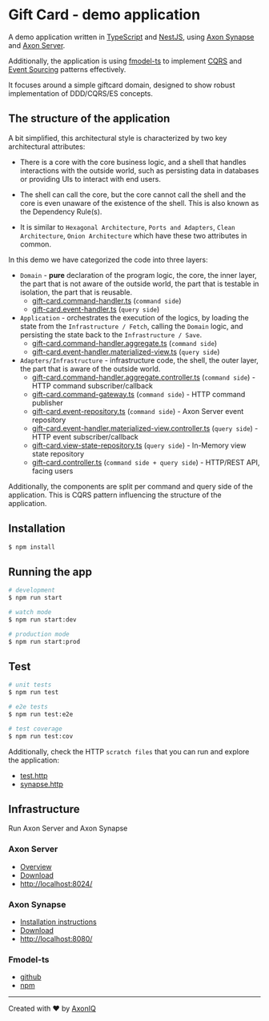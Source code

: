 # Gift Card - demo application 

A demo application written in [TypeScript](https://www.typescriptlang.org/) and [NestJS](https://nestjs.com/), using [Axon Synapse](https://library.axoniq.io/synapse-quick-start/development/index.html) and [Axon Server](https://developer.axoniq.io/axon-server-enterprise/overview).

Additionally, the application is using [fmodel-ts](https://github.com/fraktalio/fmodel-ts) to implement [CQRS](https://martinfowler.com/bliki/CQRS.html) and [Event Sourcing](https://martinfowler.com/eaaDev/EventSourcing.html) patterns effectively.

It focuses around a simple giftcard domain, designed to show robust implementation of DDD/CQRS/ES concepts.

## The structure of the application
A bit simplified, this architectural style is characterized by two key architectural attributes:

 - There is a core with the core business logic, and a shell that handles interactions with the outside world, such as persisting data in databases or providing UIs to interact with end users.
 - The shell can call the core, but the core cannot call the shell and the core is even unaware of the existence of the shell. This is also known as the Dependency Rule(s).

 - It is similar to `Hexagonal Architecture`, `Ports and Adapters`, `Clean Architecture`, `Onion Architecture` which have these two attributes in common.

In this demo we have categorized the code into three layers:

 - `Domain` - **pure** declaration of the program logic, the core, the inner layer, the part that is not aware of the outside world, the part that is testable in isolation, the part that is reusable.
   - [gift-card.command-handler.ts](src/gift-card/command/gift-card.command-handler.ts) (`command side`)
   - [gift-card.event-handler.ts](src/gift-card/query/gift-card.event-handler.ts) (`query side`)
 - `Application` - orchestrates the execution of the logics, by loading the state from the `Infrastructure / Fetch`, calling the `Domain` logic, and persisting the state back to the `Infrastructure / Save`.
   - [gift-card.command-handler.aggregate.ts](src/gift-card/command/gift-card.command-handler.aggregate.ts) (`command side`)
   - [gift-card.event-handler.materialized-view.ts](src/gift-card/query/gift-card.event-handler.materialized-view.ts) (`query side`)
 - `Adapters/Infrastructure` - infrastructure code, the shell, the outer layer, the part that is aware of the outside world.
   - [gift-card.command-handler.aggregate.controller.ts](src/gift-card/command/gift-card.command-handler.aggregate.controller.ts) (`command side`) - HTTP command subscriber/callback
   - [gift-card.command-gateway.ts](src/gift-card/command/gift-card.command-gateway.ts) (`command side`) - HTTP command publisher
   - [gift-card.event-repository.ts](src/gift-card/command/gift-card.event-repository.ts) (`command side`) - Axon Server event repository
   - [gift-card.event-handler.materialized-view.controller.ts](src/gift-card/query/gift-card.event-handler.materialized-view.controller.ts) (`query side`) - HTTP event subscriber/callback
   - [gift-card.view-state-repository.ts](src/gift-card/query/gift-card.view-state-repository.ts) (`query side`) - In-Memory view state repository
   - [gift-card.controller.ts](src/gift-card/web/gift-card.controller.ts) (`command side + query side`) - HTTP/REST API, facing users

Additionally, the components are split per command and query side of the application. This is CQRS pattern influencing the structure of the application.

## Installation

```bash
$ npm install
```

## Running the app

```bash
# development
$ npm run start

# watch mode
$ npm run start:dev

# production mode
$ npm run start:prod
```

## Test

```bash
# unit tests
$ npm run test

# e2e tests
$ npm run test:e2e

# test coverage
$ npm run test:cov
```

Additionally, check the HTTP `scratch files` that you can run and explore the application:

 - [test.http](test.http)
 - [synapse.http](synapse.http)


## Infrastructure
Run Axon Server and Axon Synapse

### Axon Server
 - [Overview](https://developer.axoniq.io/axon-server-enterprise/overview)
 - [Download](https://download.axoniq.io/axonserver/AxonServerEnterprise.zip)
 - [http://localhost:8024/](http://localhost:8024/)

### Axon Synapse
 - [Installation instructions](https://library.axoniq.io/synapse-quick-start/development/installation.html)
 - [Download](https://download.axoniq.io/axonserver/axon-synapse.zip)
 - [http://localhost:8080/](http://localhost:8080/)

### Fmodel-ts
 - [github](https://github.com/fraktalio/fmodel-ts)
 - [npm](https://www.npmjs.com/package/@fraktalio/fmodel-ts)


---

Created with :heart: by [AxonIQ](http://axoniq.io)

[axon]: https://axoniq.io/





